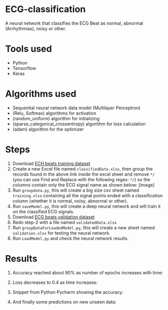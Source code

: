 # ECG-classification
A neural network that classifies the ECG Beat as normal, abnormal (Arrhythmias), noisy or other.

# Tools used
* Python
* Tensorflow
* Keras

# Algorithms used
* Sequential neural network data model (Multilayer Perceptron)
* (Relu, Softmax) algorithms for activation
* (random_uniform) algorithm for initializing
* (sparse_categorical_crossentropy) algorithm for loss calculation
* (adam) algorithm for the optimizer

# Steps
1. Download [ECH beats training dataset](https://physionet.org/pn3/challenge/2017/training/) 
2. Create a new Excel file named `classifiedData.xlsx`, then group the records found in the above link inside the excel sheet and remove `*/` (you can use Find and Replace with the following regex: `*/`) so the columns contain only the ECG signal name as shown below:
[image]
3. Run `groupdata.py`, this will create a big size csv sheet named `training.xlsx` containing all the signal points ended with a classification column (whether it is normal, noisy, abnormal or other).
4. Run `saveModel.py`, this will create a deep neural network and will train it on the classified ECG signals.
5. Download [ECG beats validation dataset](https://physionet.org/pn3/challenge/2017/validation/)
6. Redo step-2 with a file named `validatedData.xlsx`
7. Run `groupDataForLoadedModel.py`, this will create a new sheet named `validation.xlsx` for testing the neural network.
8. Run `LoadModel.py` and check the neural network results.

# Results
1. Accuracy reached about 90% as number of epochs increases with time:

2. Loss decreases to 0.4 as time increases:

3. Snippet from Python Pycharm showing the accuracy:

4. And finally some predictions on new unseen data:




